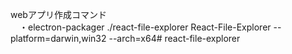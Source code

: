 webアプリ作成コマンド  
　・electron-packager ./react-file-explorer React-File-Explorer --platform=darwin,win32 --arch=x64#   r e a c t - f i l e - e x p l o r e r  
 